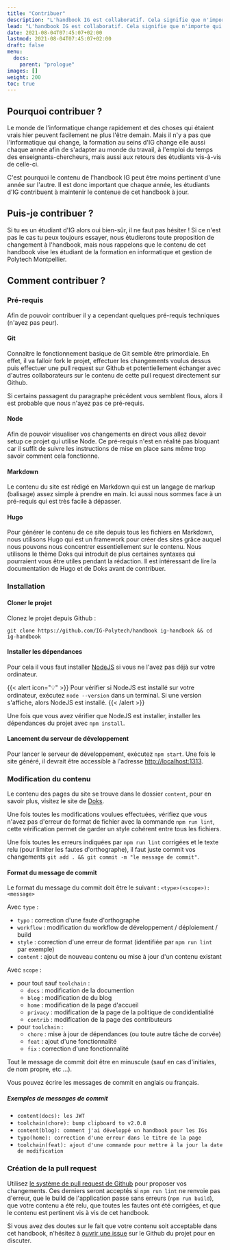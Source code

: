 ```yaml
---
title: "Contribuer"
description: "L'handbook IG est collaboratif. Cela signifie que n'importe qui peut proposer d'ajouter ou modifier du contenu dans le but de compléter, corriger ou mettre à jour celui-ci."
lead: "L'handbook IG est collaboratif. Cela signifie que n'importe qui peut proposer d'ajouter ou modifier du contenu dans le but de compléter, corriger ou mettre à jour celui-ci."
date: 2021-08-04T07:45:07+02:00
lastmod: 2021-08-04T07:45:07+02:00
draft: false
menu:
  docs:
    parent: "prologue"
images: []
weight: 200
toc: true
---
```


## Pourquoi contribuer ?

Le monde de l'informatique change rapidement et des choses qui étaient vrais hier peuvent facilement ne plus l'être demain. Mais il n'y a pas que l'informatique qui change, la formation au seins d'IG change elle aussi chaque année afin de s'adapter au monde du travail, à l'emploi du temps des enseignants-chercheurs, mais aussi aux retours des étudiants vis-à-vis de celle-ci.

C'est pourquoi le contenu de l'handbook IG peut être moins pertinent d'une année sur l'autre. Il est donc important que chaque année, les étudiants d'IG contribuent à maintenir le contenue de cet handbook à jour.

## Puis-je contribuer ?

Si tu es un étudiant d'IG alors oui bien-sûr, il ne faut pas hésiter ! Si ce n'est pas le cas tu peux toujours essayer, nous étudierons toute proposition de changement à l'handbook, mais nous rappelons que le contenu de cet handbook vise les étudiant de la formation en informatique et gestion de Polytech Montpellier.

## Comment contribuer ?

### Pré-requis

Afin de pouvoir contribuer il y a cependant quelques pré-requis techniques (n'ayez pas peur).

#### Git

Connaître le fonctionnement basique de Git semble être primordiale. En effet, il va falloir fork le projet, effectuer les changements voulus dessus puis effectuer une pull request sur Github et potentiellement échanger avec d'autres collaborateurs sur le contenu de cette pull request directement sur Github.

Si certains passagent du paragraphe précédent vous semblent flous, alors il est probable que nous n'ayez pas ce pré-requis.

#### Node

Afin de pouvoir visualiser vos changements en direct vous allez devoir setup ce projet qui utilise Node. Ce pré-requis n'est en réalité pas bloquant car il suffit de suivre les instructions de mise en place sans même trop savoir comment cela fonctionne.

#### Markdown

Le contenu du site est rédigé en Markdown qui est un langage de markup (balisage) assez simple à prendre en main. Ici aussi nous sommes face à un pré-requis qui est très facile à dépasser.

#### Hugo

Pour générer le contenu de ce site depuis tous les fichiers en Markdown, nous utilisons Hugo qui est un framework pour créer des sites grâce auquel nous pouvons nous concentrer essentiellement sur le contenu. Nous utilisons le thème Doks qui introduit de plus certaines syntaxes qui pourraient vous être utiles pendant la rédaction. Il est intéressant de lire la documentation de Hugo et de Doks avant de contribuer.

### Installation

#### Cloner le projet

Clonez le projet depuis Github :

`git clone https://github.com/IG-Polytech/handbook ig-handbook && cd ig-handbook`

#### Installer les dépendances

Pour cela il vous faut installer [NodeJS](https://nodejs.org/fr/) si vous ne l'avez pas déjà sur votre ordinateur.

{{< alert icon="💡" >}}
Pour vérifier si NodeJS est installé sur votre ordinateur, exécutez `node --version` dans un terminal. Si une version s'affiche, alors NodeJS est installé.
{{< /alert  >}}

Une fois que vous avez vérifier que NodeJS est installer, installer les dépendances du projet avec `npm install`.

#### Lancement du serveur de développement

Pour lancer le serveur de développement, exécutez `npm start`. Une fois le site généré, il devrait être accessible à l'adresse [http://localhost:1313](http://localhost:1313).

### Modification du contenu

Le contenu des pages du site se trouve dans le dossier `content`, pour en savoir plus, visitez le site de [Doks](https://getdoks.org/).

Une fois toutes les modifications voulues effectuées, vérifiez que vous n'avez pas d'erreur de format de fichier avec la commande `npm run lint`, cette vérification permet de garder un style cohérent entre tous les fichiers.

Une fois toutes les erreurs indiquées par `npm run lint` corrigées et le texte relu (pour limiter les fautes d'orthographe), il faut juste commit vos changements `git add . && git commit -m "le message de commit"`.

#### Format du message de commit

Le format du message du commit doit être le suivant : `<type>(<scope>): <message>`

Avec `type` :

- `typo` : correction d'une faute d'orthographe
- `workflow` : modification du workflow de développement / déploiement / build
- `style` : correction d'une erreur de format (identifiée par `npm run lint` par exemple)
- `content` : ajout de nouveau contenu ou mise à jour d'un contenu existant

Avec `scope` :

- pour tout sauf `toolchain` :
  - `docs` : modification de la documention
  - `blog` : modification de du blog
  - `home` : modification de la page d'accueil
  - `privacy` : modification de la page de la politique de condidentialité
  - `contrib` : modification de la page des contributeurs
- pour `toolchain` :
  - `chore` : mise à jour de dépendances (ou toute autre tâche de corvée)
  - `feat` : ajout d'une fonctionnalité
  - `fix` : correction d'une fonctionnalité

Tout le message de commit doit être en minuscule (sauf en cas d'initiales, de nom propre, etc ...).

Vous pouvez écrire les messages de commit en anglais ou français.

##### Exemples de messages de commit

- `content(docs): les JWT`
- `toolchain(chore): bump clipboard to v2.0.8`
- `content(blog): comment j'ai développé un handbook pour les IGs`
- `typo(home): correction d'une erreur dans le titre de la page`
- `toolchain(feat): ajout d'une commande pour mettre à la jour la date de modification`

### Création de la pull request

Utilisez [le système de pull request de Github](https://github.com/IG-Polytech/handbook/pulls) pour proposer vos changements. Ces derniers seront acceptés si `npm run lint` ne renvoie pas d'erreur, que le build de l'application passe sans erreurs (`npm run build`), que votre contenu a été relu, que toutes les fautes ont été corrigées, et que le contenu est pertinent vis à vis de cet handbook.

Si vous avez des doutes sur le fait que votre contenu soit acceptable dans cet handbook, n'hésitez à [ouvrir une issue](https://github.com/IG-Polytech/handbook/issues) sur le Github du projet pour en discuter.
